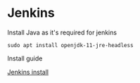 # Jenkins

Install Java as it's required for jenkins

```
sudo apt install openjdk-11-jre-headless
```

Install guide

[Jenkins install](https://wiki.jenkins.io/display/JENKINS/Installing+Jenkins+on+Ubuntu)
